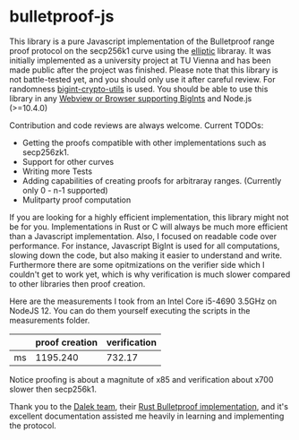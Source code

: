 # bulletproof-js

This library is a pure Javascript implementation of the Bulletproof range proof protocol on the 
secp256k1 curve using the [elliptic](https://www.npmjs.com/package/elliptic) libraray.
It was initially implemented as a university project at TU Vienna and has been made public after the project was finished.
Please note that this library is not battle-tested yet, and you should only use it after careful review.
For randomness [bigint-crypto-utils](bigint-crypto-utils) is used. You should be able to use this
library in any [Webview or Browser supporting BigInts](https://developer.mozilla.org/en-US/docs/Web/JavaScript/Reference/Global_Objects/BigInt#Browser_compatibility) and Node.js (>=10.4.0) 

Contribution and code reviews are always welcome.  Current TODOs:
* Getting the proofs compatible with other
 implementations such as secp256zk1.
* Support for other curves
* Writing more Tests
* Adding capabilities of creating proofs for arbitraray ranges. (Currently only 0 - n-1 supported)
* Mulitparty proof computation

If you are looking for a highly efficient implementation, this library might not be for you. 
Implementations in Rust or C will always be much more efficient than a Javascript implementation. 
Also, I focused on readable code over performance. For instance, Javascript BigInt is used for all computations, 
slowing down the code, but also making it easier to understand and write. Furthermore there are some opitmizations on the
verifier side which I couldn't get to work yet, which is why verification is much slower compared to other
libraries then proof creation.

Here are the measurements I took from an Intel Core i5-4690 3.5GHz on NodeJS 12. You can do them yourself executing the scripts
in the measurements folder.

|            | proof creation | verification |
|------------|----------------|--------------|
| ms | 1195.240       | 732.17       |

Notice proofing is about a magnitute of x85 and verification about x700 slower then secp256k1.

Thank you to the [Dalek team](https://dalek.rs/), their [Rust Bulletproof implementation](https://doc-internal.dalek.rs/bulletproofs/notes/range_proof/index.html), and it's excellent documentation assisted me heavily in learning and implementing the protocol.